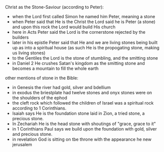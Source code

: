 Christ as the Stone-Saviour (according to Peter):
- when the Lord first called Simon he named him Peter, meaning a stone
- when Peter said that He is the Christ the Lord said he is Peter (a stone) and upon this rock the Lord would build His church
- here in Acts Peter said the Lord is the cornerstone rejected by the builders
- later in his epistle Peter said that He and we are living stones being built up as into a spiritual house (as such He is the propogating stone, making us living stones)
- to the Gentiles the Lord is the stone of stumbling, and the smitting stone
- in Daniel 2 He crushes Satan's kingdom as the smitting stone and becomes a mountain to fill the whole earth

other mentions of stone in the Bible:
- in Genesis the river had gold, silver and bdellium
- in exodus the briestplate had twelve stones and onyx stones were on the shoulders of the ephod
- the cleft rock which followed the children of Israel was a spiritual rock according to 1 Corinthians.
- Isaiah says He is the foundation stone laid in Zion, a tried stone, a precious stone.
- In Zechariah He is the head stone with shoutings of "grace, grace to it"
- in 1 Corinthians Paul says we build upon the foundation with gold, silver and precious stone.
- in revelation God is sitting on tbe throne with the appearance he new jerusalem 
